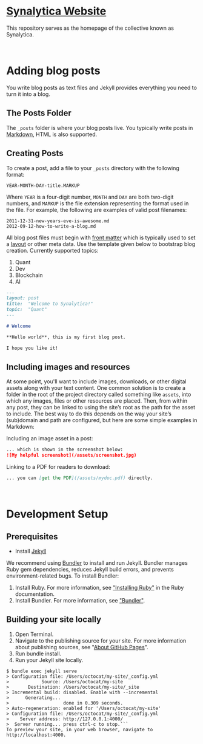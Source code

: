 # [Synalytica Website](https://synalytica.xyz/)

This repository serves as the homepage of the collective known as Synalytica. 
<p>&nbsp;</p>

# Adding blog posts
You write blog posts as text files and Jekyll provides everything you need to turn it into a blog.

## The Posts Folder

The `_posts` folder is where your blog posts live. You typically write posts
in [Markdown](https://daringfireball.net/projects/markdown/), HTML is
also supported.

## Creating Posts

To create a post, add a file to your `_posts` directory with the following
format:

```
YEAR-MONTH-DAY-title.MARKUP
```

Where `YEAR` is a four-digit number, `MONTH` and `DAY` are both two-digit
numbers, and `MARKUP` is the file extension representing the format used in the
file. For example, the following are examples of valid post filenames:

```
2011-12-31-new-years-eve-is-awesome.md
2012-09-12-how-to-write-a-blog.md
```

All blog post files must begin with [front matter](/docs/front-matter/) which is
typically used to set a [layout](/docs/layouts/) or other meta data. Use the template given below to bootstrap 
blog creation. Currently supported topics:
1. Quant
2. Dev
3. Blockchain
4. AI

```markdown
---
layout: post
title:  "Welcome to Synalytica!"
topic:  "Quant"
---

# Welcome

**Hello world**, this is my first blog post.

I hope you like it!
```

## Including images and resources

At some point, you'll want to include images, downloads, or other
digital assets along with your text content. One common solution is to create
a folder in the root of the project directory called something like `assets`,
into which any images, files or other resources are placed. Then, from within
any post, they can be linked to using the site’s root as the path for the asset
to include. The best way to do this depends on the way your site’s (sub)domain
and path are configured, but here are some simple examples in Markdown:

Including an image asset in a post:

```markdown
... which is shown in the screenshot below:
![My helpful screenshot](/assets/screenshot.jpg)
```

Linking to a PDF for readers to download:

```markdown
... you can [get the PDF](/assets/mydoc.pdf) directly.
```
<p>&nbsp;</p>

# Development Setup

## Prerequisites
* Install [Jekyll](https://jekyllrb.com/docs/installation/)

We recommend using [Bundler](http://bundler.io/) to install and run Jekyll. Bundler manages Ruby gem dependencies, reduces Jekyll build errors, and prevents environment-related bugs. To install Bundler:

1. Install Ruby. For more information, see ["Installing Ruby"](https://www.ruby-lang.org/en/documentation/installation/) in the Ruby documentation.
2. Install Bundler. For more information, see ["Bundler"](https://bundler.io/).


## Building your site locally
1. Open Terminal.
2. Navigate to the publishing source for your site. For more information about publishing sources, see "[About GitHub Pages](https://docs.github.com/en/articles/about-github-pages#publishing-sources-for-github-pages-sites)".
3. Run bundle install.
4. Run your Jekyll site locally.
```
$ bundle exec jekyll serve
> Configuration file: /Users/octocat/my-site/_config.yml
>            Source: /Users/octocat/my-site
>       Destination: /Users/octocat/my-site/_site
> Incremental build: disabled. Enable with --incremental
>      Generating...
>                    done in 0.309 seconds.
> Auto-regeneration: enabled for '/Users/octocat/my-site'
> Configuration file: /Users/octocat/my-site/_config.yml
>    Server address: http://127.0.0.1:4000/
>  Server running... press ctrl-c to stop.```
To preview your site, in your web browser, navigate to http://localhost:4000.
```
